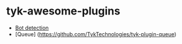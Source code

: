 # tyk-awesome-plugins

- [Bot detection](https://github.com/TykTechnologies/tyk-plugin-bot-detection)
- [Queue] (https://github.com/TykTechnologies/tyk-plugin-queue)

